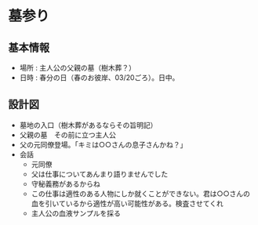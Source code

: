 # 墓参り
## 基本情報
* 場所 : 主人公の父親の墓（樹木葬？）
* 日時 : 春分の日（春のお彼岸、03/20ごろ）。日中。

## 設計図
* 墓地の入口（樹木葬があるならその旨明記）
* 父親の墓　その前に立つ主人公
* 父の元同僚登場。「キミは○○さんの息子さんかね？」
* 会話
  * 元同僚
  * 父は仕事についてあんまり語りませんでした
  * 守秘義務があるからね
  * この仕事は適性のある人物にしか就くことができない。君は○○さんの血を引いているから適性が高い可能性がある。検査させてくれ
  * 主人公の血液サンプルを採る


